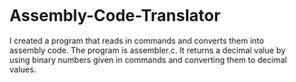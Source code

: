 # Assembly-Code-Translator
I created a program that reads in commands and converts them into assembly code. The program is assembler.c. It returns a decimal value by using binary numbers given in commands and converting them to decimal values.
